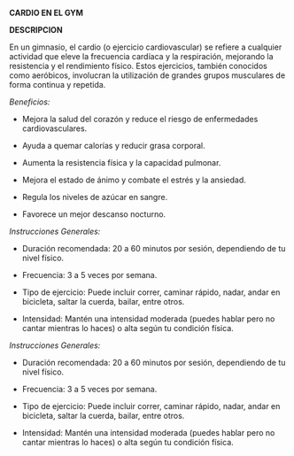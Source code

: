 **CARDIO EN EL GYM**

**DESCRIPCION**

En un gimnasio, el cardio (o ejercicio cardiovascular) se refiere a cualquier actividad que eleve la frecuencia cardíaca y la respiración, mejorando la resistencia y el rendimiento físico. Estos ejercicios, también conocidos como aeróbicos, involucran la utilización de grandes grupos musculares de forma continua y repetida. 

 *Beneficios:*

- Mejora la salud del corazón y reduce el riesgo de enfermedades cardiovasculares.

- Ayuda a quemar calorías y reducir grasa corporal.

- Aumenta la resistencia física y la capacidad pulmonar.

- Mejora el estado de ánimo y combate el estrés y la ansiedad.

- Regula los niveles de azúcar en sangre.

- Favorece un mejor descanso nocturno.

*Instrucciones Generales:*

- Duración recomendada: 20 a 60 minutos por sesión, dependiendo de tu nivel físico.

- Frecuencia: 3 a 5 veces por semana.

- Tipo de ejercicio: Puede incluir correr, caminar rápido, nadar, andar en bicicleta, saltar la cuerda, bailar, entre otros.

- Intensidad: Mantén una intensidad moderada (puedes hablar pero no cantar mientras lo haces) o alta según tu condición física.

*Instrucciones Generales:*

- Duración recomendada: 20 a 60 minutos por sesión, dependiendo de tu nivel físico.

- Frecuencia: 3 a 5 veces por semana.

- Tipo de ejercicio: Puede incluir correr, caminar rápido, nadar, andar en bicicleta, saltar la cuerda, bailar, entre otros.

- Intensidad: Mantén una intensidad moderada (puedes hablar pero no cantar mientras lo haces) o alta según tu condición física.

